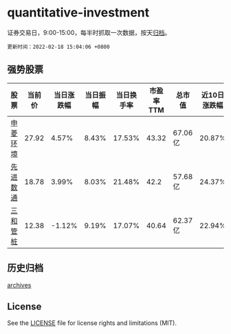 # quantitative-investment

证券交易日，9:00-15:00，每半时抓取一次数据，按天[归档](archives)。

`更新时间：2022-02-18 15:04:06 +0800`

## 强势股票

|股票|当前价|当日涨跌幅|当日振幅|当日换手率|市盈率TTM|总市值|近10日涨跌幅|
|----|----|----|----|----|----|----|----|
|[申菱环境](https://xueqiu.com/S/SZ301018)|27.92|4.57%|8.43%|17.53%|43.32|67.06亿|20.87%|
|[先进数通](https://xueqiu.com/S/SZ300541)|18.78|3.99%|8.03%|21.48%|42.2|57.68亿|24.37%|
|[三和管桩](https://xueqiu.com/S/SZ003037)|12.38|-1.12%|9.19%|17.07%|40.64|62.37亿|22.94%|

## 历史归档

[archives](archives)

## License

See the [LICENSE](LICENSE) file for license rights and limitations (MIT).